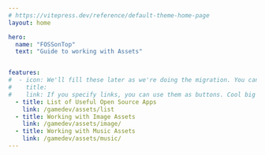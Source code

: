```yaml
---
# https://vitepress.dev/reference/default-theme-home-page
layout: home

hero:
  name: "FOSSonTop"
  text: "Guide to working with Assets"


features:
#  - icon: We'll fill these later as we're doing the migration. You can copypaste google fonts svg file contents here and it will work
#    title: 
#    link: If you specify links, you can use them as buttons. Cool big buttons
  - title: List of Useful Open Source Apps
    link: /gamedev/assets/list
  - title: Working with Image Assets
    link: /gamedev/assets/image/
  - title: Working with Music Assets
    link: /gamedev/assets/music/
---
```

